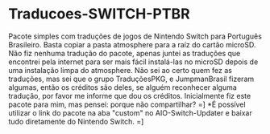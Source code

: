 # Traducoes-SWITCH-PTBR
Pacote simples com traduções de jogos de Nintendo Switch para Português Brasileiro.
Basta copiar a pasta atmosphere para a raíz do cartão microSD.
Não fiz nenhuma tradução do pacote, apenas juntei as traduções que encontrei pela internet para ser mais fácil instalá-las no microSD depois de uma instalação limpa do atmosphere.
Não sei ao certo quem fez as traduções, mas sei que o grupo TraduçõesPKG, e JumpmanBrasil fizeram algumas, então os créditos são deles, se alguém reconhecer alguma tradução, por favor me informe que dou os créditos.
Inicialmente fiz este pacote para mim, mas pensei: porque não compartilhar? =]
*É possível utilizar o link do pacote na aba "custom" no AIO-Switch-Updater e baixar tudo diretamente do Nintendo Switch. =]
